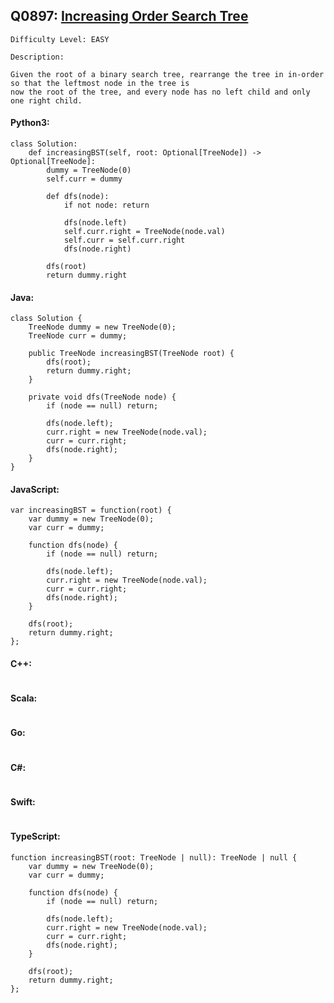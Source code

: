 ## Q0897: [Increasing Order Search Tree](https://leetcode.com/problems/increasing-order-search-tree/)

```
Difficulty Level: EASY
```

```
Description:

Given the root of a binary search tree, rearrange the tree in in-order so that the leftmost node in the tree is
now the root of the tree, and every node has no left child and only one right child.
```

#### Python3:

```
class Solution:
    def increasingBST(self, root: Optional[TreeNode]) -> Optional[TreeNode]:
        dummy = TreeNode(0)
        self.curr = dummy

        def dfs(node):
            if not node: return 
            
            dfs(node.left)
            self.curr.right = TreeNode(node.val)
            self.curr = self.curr.right
            dfs(node.right)
        
        dfs(root)
        return dummy.right
```

#### Java:

```
class Solution {
    TreeNode dummy = new TreeNode(0);
    TreeNode curr = dummy;

    public TreeNode increasingBST(TreeNode root) {
        dfs(root);
        return dummy.right;
    }

    private void dfs(TreeNode node) {
        if (node == null) return;
            
        dfs(node.left);
        curr.right = new TreeNode(node.val);
        curr = curr.right;
        dfs(node.right);
    }
}
```

#### JavaScript:

```
var increasingBST = function(root) {
    var dummy = new TreeNode(0);
    var curr = dummy;

    function dfs(node) {
        if (node == null) return;

        dfs(node.left);
        curr.right = new TreeNode(node.val);
        curr = curr.right;
        dfs(node.right);
    }

    dfs(root);
    return dummy.right;
};
```

#### C++:

```

```

#### Scala:

```

```

#### Go:

```

```

#### C#:

```

```

#### Swift:

```

```

#### TypeScript:

```
function increasingBST(root: TreeNode | null): TreeNode | null {
    var dummy = new TreeNode(0);
    var curr = dummy;

    function dfs(node) {
        if (node == null) return;

        dfs(node.left);
        curr.right = new TreeNode(node.val);
        curr = curr.right;
        dfs(node.right);
    }

    dfs(root);
    return dummy.right;
};
```